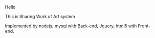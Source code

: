 Hello 

This is Sharing Work of Art system

Implemented by nodejs, mysql with Back-end,
Jquery, html5 with Front-end.



